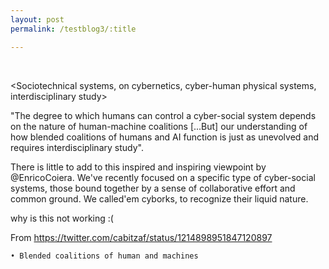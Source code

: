 ```yaml
---
layout: post
permalink: /testblog3/:title

---
```


<br>

 
<Sociotechnical systems, on cybernetics, cyber-human physical systems, interdisciplinary study>


"The degree to which humans can control a cyber-social system depends on the nature of human-machine coalitions [...But] our understanding of how blended coalitions of humans and AI function is just as unevolved and requires interdisciplinary study".

There is little to add to this inspired and inspiring viewpoint by @EnricoCoiera. We've recently focused on a specific type of cyber-social systems, those bound together by a sense of collaborative effort and common ground. We called'em cyborks, to recognize their liquid nature.

why is this not working :(


From <https://twitter.com/cabitzaf/status/1214898951847120897> 

	• Blended coalitions of human and machines
